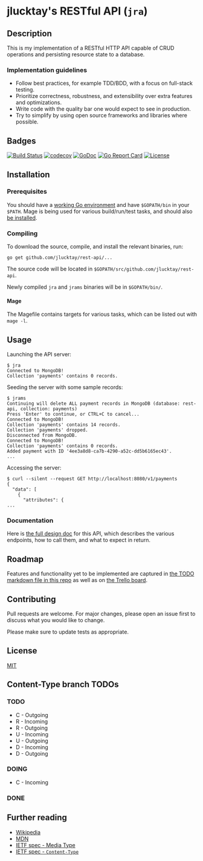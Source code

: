 # jlucktay's RESTful API (`jra`)

## Description

This is my implementation of a RESTful HTTP API capable of CRUD operations and persisting resource state to a database.

### Implementation guidelines

- Follow best practices, for example TDD/BDD, with a focus on full-stack testing.
- Prioritize correctness, robustness, and extensibility over extra features and optimizations.
- Write code with the quality bar one would expect to see in production.
- Try to simplify by using open source frameworks and libraries where possible.

## Badges

[![Build Status](https://travis-ci.org/jlucktay/rest-api.svg?branch=master)][badge-travis]
[![codecov](https://codecov.io/gh/jlucktay/rest-api/branch/master/graph/badge.svg)][badge-codecov]
[![GoDoc](https://godoc.org/github.com/jlucktay/rest-api?status.svg)][badge-godoc]
[![Go Report Card](https://goreportcard.com/badge/github.com/jlucktay/rest-api)][badge-goreportcard]
[![License](https://img.shields.io/github/license/jlucktay/rest-api.svg)][badge-license]

## Installation

### Prerequisites

You should have a [working Go environment](https://golang.org/doc/install) and have `$GOPATH/bin` in your `$PATH`.
Mage is being used for various build/run/test tasks, and should also [be installed](https://magefile.org).

### Compiling

To download the source, compile, and install the relevant binaries, run:

``` shell
go get github.com/jlucktay/rest-api/...
```

The source code will be located in `$GOPATH/src/github.com/jlucktay/rest-api`.

Newly compiled `jra` and `jrams` binaries will be in `$GOPATH/bin/`.

#### Mage

The Magefile contains targets for various tasks, which can be listed out with `mage -l`.

## Usage

Launching the API server:

``` shell
$ jra
Connected to MongoDB!
Collection 'payments' contains 0 records.
```

Seeding the server with some sample records:

``` shell
$ jrams
Continuing will delete ALL payment records in MongoDB (database: rest-api, collection: payments)
Press 'Enter' to continue, or CTRL+C to cancel...
Connected to MongoDB!
Collection 'payments' contains 14 records.
Collection 'payments' dropped.
Disconnected from MongoDB.
Connected to MongoDB!
Collection 'payments' contains 0 records.
Added payment with ID '4ee3a8d8-ca7b-4290-a52c-dd5b6165ec43'.
...
```

Accessing the server:

``` shell
$ curl --silent --request GET http://localhost:8080/v1/payments
{
  "data": [
    {
      "attributes": {
...
```

### Documentation

Here is [the full design doc][design-doc] for this API, which describes the various endpoints, how to call them, and
what to expect in return.

## Roadmap

Features and functionality yet to be implemented are captured in [the TODO markdown file in this repo](./docs/TODO.md)
as well as on [the Trello board][trello].

## Contributing

Pull requests are welcome. For major changes, please open an issue first to discuss what you would like to change.

Please make sure to update tests as appropriate.

## License

[MIT](https://choosealicense.com/licenses/mit/)

[badge-codecov]: https://codecov.io/gh/jlucktay/rest-api
[badge-godoc]: https://godoc.org/github.com/jlucktay/rest-api
[badge-goreportcard]: https://goreportcard.com/report/github.com/jlucktay/rest-api
[badge-license]: https://github.com/jlucktay/rest-api/blob/master/LICENSE
[badge-travis]: https://travis-ci.org/jlucktay/rest-api
[design-doc]: https://docs.google.com/document/d/1xtqwQDhdwTe3BUEyf3lGWycPIvl66uxDdJgHLqa9hz4
[trello]: https://trello.com/b/e4ZeAJp4

## Content-Type branch TODOs

### TODO

- C - Outgoing
- R - Incoming
- R - Outgoing
- U - Incoming
- U - Outgoing
- D - Incoming
- D - Outgoing

### DOING

- C - Incoming

### DONE

## Further reading

- [Wikipedia](https://en.wikipedia.org/wiki/List_of_HTTP_header_fields)
- [MDN](https://developer.mozilla.org/en-US/docs/Web/HTTP/Headers/Content-Type)
- [IETF spec - Media Type](https://tools.ietf.org/html/rfc7231#section-3.1.1.1)
- [IETF spec - `Content-Type`](https://tools.ietf.org/html/rfc7231#section-3.1.1.5)
